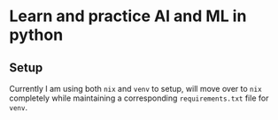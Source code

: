 # Learn and practice AI and ML in python

## Setup

Currently I am using both `nix` and `venv` to setup, will move over to `nix` completely while maintaining a corresponding `requirements.txt` file for `venv`.



